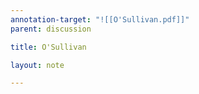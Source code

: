 ```yaml
---
annotation-target: "![[O'Sullivan.pdf]]"
parent: discussion

title: O'Sullivan

layout: note

---
```

